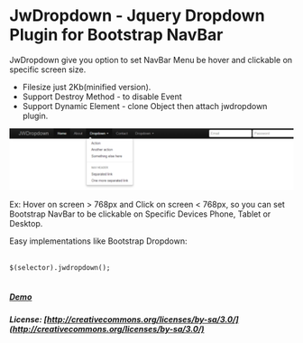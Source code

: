 # JwDropdown - Jquery Dropdown Plugin for Bootstrap NavBar

JwDropdown give you option to set NavBar Menu be hover and clickable on specific screen size.
- Filesize just 2Kb(minified version).
- Support Destroy Method - to disable Event
- Support Dynamic Element - clone Object then attach jwdropdown plugin.

![Demo](demo/gallery1.png "Demo")

Ex: 
Hover on screen > 768px and Click on screen < 768px, 
so you can set Bootstrap NavBar to be clickable on Specific Devices Phone, Tablet or Desktop.

Easy implementations like Bootstrap Dropdown:

<pre>
<code>
$(selector).jwdropdown();
</code>
</pre>

##### [Demo](http://jwdropdown.phantasmacode.com/)
##### License: [http://creativecommons.org/licenses/by-sa/3.0/](http://creativecommons.org/licenses/by-sa/3.0/)